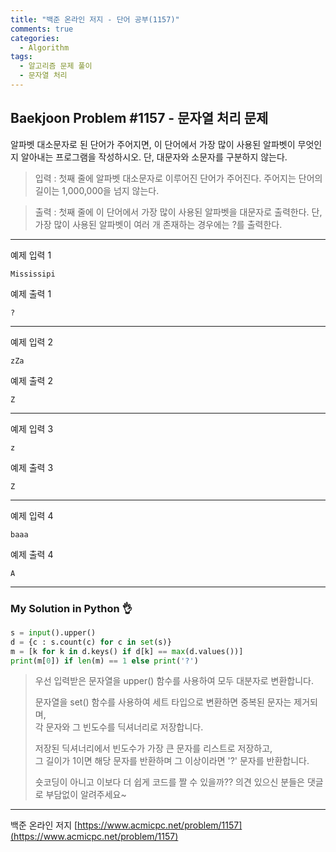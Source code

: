 ```yaml
---
title: "백준 온라인 저지 - 단어 공부(1157)"
comments: true
categories:
  - Algorithm
tags:
  - 알고리즘 문제 풀이
  - 문자열 처리
---
```


## Baekjoon Problem #1157 - 문자열 처리 문제

알파벳 대소문자로 된 단어가 주어지면, 이 단어에서 가장 많이 사용된 알파벳이 무엇인지 알아내는 프로그램을 작성하시오. 단, 대문자와 소문자를 구분하지 않는다.

> 입력
> : 첫째 줄에 알파벳 대소문자로 이루어진 단어가 주어진다. 주어지는 단어의 길이는 1,000,000을 넘지 않는다.

> 출력
> : 첫째 줄에 이 단어에서 가장 많이 사용된 알파벳을 대문자로 출력한다. 단, 가장 많이 사용된 알파벳이 여러 개 존재하는 경우에는 ?를 출력한다.

***
예제 입력 1
```
Mississipi
```

예제 출력 1
```
?
```
***
예제 입력 2
```
zZa
```

예제 출력 2
```
Z
```
***
예제 입력 3
```
z
```

예제 출력 3
```
Z
```
***
예제 입력 4
```
baaa
```

예제 출력 4
```
A
```

***
### My Solution in Python :ok_hand:

```python
s = input().upper()
d = {c : s.count(c) for c in set(s)}
m = [k for k in d.keys() if d[k] == max(d.values())]
print(m[0]) if len(m) == 1 else print('?')
```

> 우선 입력받은 문자열을 upper() 함수를 사용하여 모두 대분자로 변환합니다.  
> 
> 문자열을 set() 함수를 사용하여 세트 타입으로 변환하면 중복된 문자는 제거되며,  
> 각 문자와 그 빈도수를 딕셔너리로 저장합니다.
>
> 저장된 딕셔너리에서 빈도수가 가장 큰 문자를 리스트로 저장하고,  
> 그 길이가 1이면 해당 문자를 반환하며 그 이상이라면 '?' 문자를 반환합니다.
>
> 숏코딩이 아니고 이보다 더 쉽게 코드를 짤 수 있을까??
> 의견 있으신 분들은 댓글로 부담없이 알려주세요~

***
백준 온라인 저지 [https://www.acmicpc.net/problem/1157](https://www.acmicpc.net/problem/1157)

